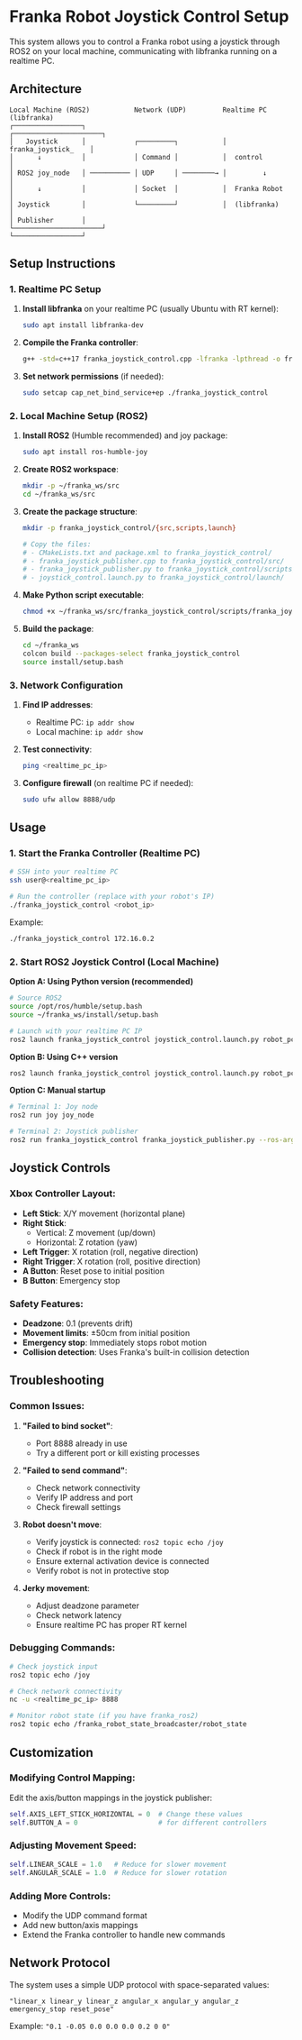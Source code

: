 # Franka Robot Joystick Control Setup

This system allows you to control a Franka robot using a joystick through ROS2 on your local machine, communicating with libfranka running on a realtime PC.

## Architecture

```
Local Machine (ROS2)           Network (UDP)         Realtime PC (libfranka)
┌─────────────────┐                                  ┌──────────────────────┐
│   Joystick      │            ┌─────────┐           │  franka_joystick_    │
│      ↓          │            │ Command │           │  control             │
│ ROS2 joy_node   │ ────────── │ UDP     │ ────────→ │         ↓            │
│      ↓          │            │ Socket  │           │  Franka Robot        │
│ Joystick        │            └─────────┘           │  (libfranka)         │
│ Publisher       │                                  └──────────────────────┘
└─────────────────┘
```

## Setup Instructions

### 1. Realtime PC Setup

1. **Install libfranka** on your realtime PC (usually Ubuntu with RT kernel):
   ```bash
   sudo apt install libfranka-dev
   ```

2. **Compile the Franka controller**:
   ```bash
   g++ -std=c++17 franka_joystick_control.cpp -lfranka -lpthread -o franka_joystick_control
   ```

3. **Set network permissions** (if needed):
   ```bash
   sudo setcap cap_net_bind_service+ep ./franka_joystick_control
   ```

### 2. Local Machine Setup (ROS2)

1. **Install ROS2** (Humble recommended) and joy package:
   ```bash
   sudo apt install ros-humble-joy
   ```

2. **Create ROS2 workspace**:
   ```bash
   mkdir -p ~/franka_ws/src
   cd ~/franka_ws/src
   ```

3. **Create the package structure**:
   ```bash
   mkdir -p franka_joystick_control/{src,scripts,launch}
   
   # Copy the files:
   # - CMakeLists.txt and package.xml to franka_joystick_control/
   # - franka_joystick_publisher.cpp to franka_joystick_control/src/
   # - franka_joystick_publisher.py to franka_joystick_control/scripts/
   # - joystick_control.launch.py to franka_joystick_control/launch/
   ```

4. **Make Python script executable**:
   ```bash
   chmod +x ~/franka_ws/src/franka_joystick_control/scripts/franka_joystick_publisher.py
   ```

5. **Build the package**:
   ```bash
   cd ~/franka_ws
   colcon build --packages-select franka_joystick_control
   source install/setup.bash
   ```

### 3. Network Configuration

1. **Find IP addresses**:
   - Realtime PC: `ip addr show`
   - Local machine: `ip addr show`

2. **Test connectivity**:
   ```bash
   ping <realtime_pc_ip>
   ```

3. **Configure firewall** (on realtime PC if needed):
   ```bash
   sudo ufw allow 8888/udp
   ```

## Usage

### 1. Start the Franka Controller (Realtime PC)

```bash
# SSH into your realtime PC
ssh user@<realtime_pc_ip>

# Run the controller (replace with your robot's IP)
./franka_joystick_control <robot_ip>
```

Example:
```bash
./franka_joystick_control 172.16.0.2
```

### 2. Start ROS2 Joystick Control (Local Machine)

**Option A: Using Python version (recommended)**
```bash
# Source ROS2
source /opt/ros/humble/setup.bash
source ~/franka_ws/install/setup.bash

# Launch with your realtime PC IP
ros2 launch franka_joystick_control joystick_control.launch.py robot_pc_ip:=<realtime_pc_ip>
```

**Option B: Using C++ version**
```bash
ros2 launch franka_joystick_control joystick_control.launch.py robot_pc_ip:=<realtime_pc_ip> use_python:=false
```

**Option C: Manual startup**
```bash
# Terminal 1: Joy node
ros2 run joy joy_node

# Terminal 2: Joystick publisher
ros2 run franka_joystick_control franka_joystick_publisher.py --ros-args -p robot_pc_ip:=<realtime_pc_ip>
```

## Joystick Controls

### Xbox Controller Layout:
- **Left Stick**: X/Y movement (horizontal plane)
- **Right Stick**: 
  - Vertical: Z movement (up/down)
  - Horizontal: Z rotation (yaw)
- **Left Trigger**: X rotation (roll, negative direction)
- **Right Trigger**: X rotation (roll, positive direction)
- **A Button**: Reset pose to initial position
- **B Button**: Emergency stop

### Safety Features:
- **Deadzone**: 0.1 (prevents drift)
- **Movement limits**: ±50cm from initial position
- **Emergency stop**: Immediately stops robot motion
- **Collision detection**: Uses Franka's built-in collision detection

## Troubleshooting

### Common Issues:

1. **"Failed to bind socket"**:
   - Port 8888 already in use
   - Try a different port or kill existing processes

2. **"Failed to send command"**:
   - Check network connectivity
   - Verify IP address and port
   - Check firewall settings

3. **Robot doesn't move**:
   - Verify joystick is connected: `ros2 topic echo /joy`
   - Check if robot is in the right mode
   - Ensure external activation device is connected
   - Verify robot is not in protective stop

4. **Jerky movement**:
   - Adjust deadzone parameter
   - Check network latency
   - Ensure realtime PC has proper RT kernel

### Debugging Commands:

```bash
# Check joystick input
ros2 topic echo /joy

# Check network connectivity
nc -u <realtime_pc_ip> 8888

# Monitor robot state (if you have franka_ros2)
ros2 topic echo /franka_robot_state_broadcaster/robot_state
```

## Customization

### Modifying Control Mapping:
Edit the axis/button mappings in the joystick publisher:
```python
self.AXIS_LEFT_STICK_HORIZONTAL = 0  # Change these values
self.BUTTON_A = 0                    # for different controllers
```

### Adjusting Movement Speed:
```python
self.LINEAR_SCALE = 1.0   # Reduce for slower movement
self.ANGULAR_SCALE = 1.0  # Reduce for slower rotation
```

### Adding More Controls:
- Modify the UDP command format
- Add new button/axis mappings
- Extend the Franka controller to handle new commands

## Network Protocol

The system uses a simple UDP protocol with space-separated values:
```
"linear_x linear_y linear_z angular_x angular_y angular_z emergency_stop reset_pose"
```

Example: `"0.1 -0.05 0.0 0.0 0.0 0.2 0 0"`
